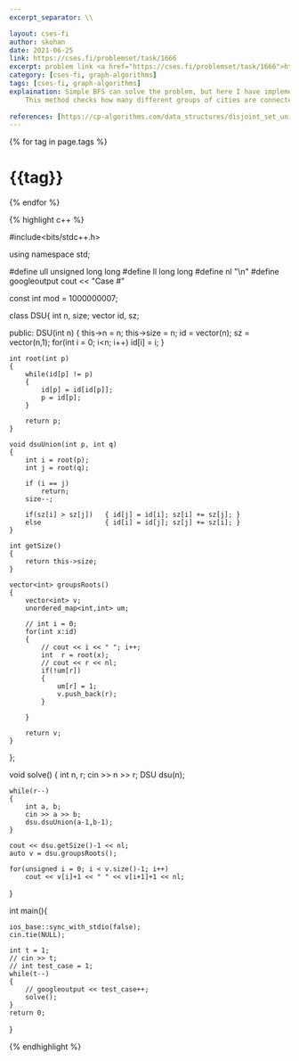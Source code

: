 ```yaml
---
excerpt_separator: \\

layout: cses-fi
author: skohan
date: 2021-06-25
link: https://cses.fi/problemset/task/1666
excerpt: problem link <a href="https://cses.fi/problemset/task/1666">https://cses.fi/problemset/task/1666</a>
category: [cses-fi, graph-algorithms]
tags: [cses-fi, graph-algorithms]
explaination: Simple BFS can solve the problem, but here I have implemented `disjoint union set` (union find and union)
    This method checks how many different groups of cities are connected. And then connects ( prints ) any one of the city from a group and connects it to next group till all groups are conncected.
    
references: [https://cp-algorithms.com/data_structures/disjoint_set_union.html]
---
```


{% for tag in page.tags %}
# {{tag}}
{% endfor %}

{% highlight c++ %}

#include<bits/stdc++.h>
 
using namespace std;
 
#define ull unsigned long long
#define ll long long
#define nl "\n"
#define googleoutput cout << "Case #"
 
const int mod = 1000000007;
 
class DSU{
    int n, size;
    vector<int> id, sz;
 
public:
    DSU(int n)
    {
        this->n = n;
        this->size = n;
        id = vector<int>(n);
        sz = vector<int>(n,1);
        for(int i = 0; i<n; i++)
            id[i] = i;
    }
 
    int root(int p)
    {
        while(id[p] != p)
        {
            id[p] = id[id[p]];
            p = id[p];
        }
 
        return p;
    }
 
    void dsuUnion(int p, int q)
    {
        int i = root(p);
        int j = root(q);
 
        if (i == j)
            return;
        size--;
 
        if(sz[i] > sz[j])   { id[j] = id[i]; sz[i] += sz[j]; }
        else                { id[i] = id[j]; sz[j] += sz[i]; }
    }
 
    int getSize()
    {
        return this->size;
    }
 
    vector<int> groupsRoots()
    {
        vector<int> v;
        unordered_map<int,int> um;
 
        // int i = 0;
        for(int x:id)
        {
            // cout << i << " "; i++;
            int  r = root(x);
            // cout << r << nl;
            if(!um[r])
            {
                um[r] = 1;
                v.push_back(r);
            }
 
        }
 
        return v;
    }
 
 
};
 
void solve()
{
    int n, r;
    cin >> n >> r;
    DSU dsu(n);
 
    while(r--)
    {
        int a, b;
        cin >> a >> b;
        dsu.dsuUnion(a-1,b-1);
    }
 
    cout << dsu.getSize()-1 << nl;
    auto v = dsu.groupsRoots();
 
    for(unsigned i = 0; i < v.size()-1; i++)
        cout << v[i]+1 << " " << v[i+1]+1 << nl;
 
}
 
int main(){
 
    ios_base::sync_with_stdio(false);
    cin.tie(NULL);
 
    int t = 1;
    // cin >> t; 
    // int test_case = 1;
    while(t--)
    {
        // googleoutput << test_case++;
        solve();
    }
    return 0;
}


{% endhighlight %}





